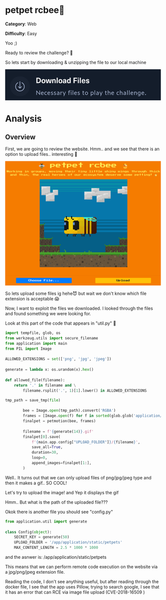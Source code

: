 # petpet rcbee🐝

**Category**: Web

**Difficulty**: Easy

Yoo ;)

Ready to review the challenge? 💃

So lets start by downloading & unzipping the file to our local machine

![img0](./images/0.png)

# Analysis

## Overview

First, we are going to review the website. Hmm.. and we see that there is an option to upload files.. interesting 🤔

![img1](./images/1.png)

So lets upload some files ig hehe😈 but wait we don't know which file extension is acceptable 😱

Now, I want to exploit the files we downloaded. I looked through the files and found something we were looking for.

Look at this part of the code that appears in "util.py" 🧐

```py
import tempfile, glob, os
from werkzeug.utils import secure_filename
from application import main
from PIL import Image

ALLOWED_EXTENSIONS = set(['png', 'jpg', 'jpeg'])

generate = lambda x: os.urandom(x).hex()

def allowed_file(filename):
    return '.' in filename and \
        filename.rsplit('.', 1)[1].lower() in ALLOWED_EXTENSIONS
```

```py
tmp_path = save_tmp(file)

        bee = Image.open(tmp_path).convert('RGBA')
        frames = [Image.open(f) for f in sorted(glob.glob('application/static/img/*'))]
        finalpet = petmotion(bee, frames)

        filename = f'{generate(14)}.gif'
        finalpet[0].save(
            f'{main.app.config["UPLOAD_FOLDER"]}/{filename}', 
            save_all=True, 
            duration=30, 
            loop=0, 
            append_images=finalpet[1:], 
        )

```

Well.. It turns out that we can only upload files of png/jpg/jpeg type and then it makes a gif.. SO COOL!

Let's try to upload the image! and Yep it displays the gif

Hmm.. But what is the path of the uploaded file???

Okok there is another file you should see "config.py"
```py
from application.util import generate

class Config(object):
    SECRET_KEY = generate(50)
    UPLOAD_FOLDER = '/app/application/static/petpets'
    MAX_CONTENT_LENGTH = 2.5 * 1000 * 1000

```
and the asnwer is: /app/application/static/petpets

This means that we can perform remote code execution on the website via a jpg/png/jpeg extension file.

Reading the code, I don't see anything useful, but after reading through the docker file, I see that the app uses Pillow, trying to search google, I see that it has an error that can RCE via image file upload (CVE-2018-16509 )

